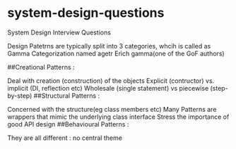 # system-design-questions
System Design Interview Questions

Design Patetrns are typically split into 3 categories, whcih is called as Gamma Categorization named agetr Erich gamma(one of the GoF authors)

##Creational Patterns :

Deal with creation (construction) of the objects
Explicit (contructor) vs. implicit (DI, reflection etc)
Wholesale (single statement) vs piecewise (step-by-step)
##Structural Patterns :

Concerned with the structure(eg class members etc)
Many Patterns are wrappers that mimic the underlying class interface
Stress the importance of good API design
##Behavioural Patterns :

They are all different : no central theme
